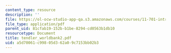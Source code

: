 ```yaml
---
content_type: resource
description: ''
file: https://ol-ocw-studio-app-qa.s3.amazonaws.com/courses/11-701-introduction-to-planning-institutional-processes-in-developing-countries-fall-2003/a5d70061c99805d362a09c7153bb02b3_tendler_worldbank2.pdf
file_type: application/pdf
parent_uid: 81cfab19-152b-b1be-8294-cd0563b1db10
resourcetype: Document
title: tendler_worldbank2.pdf
uid: a5d70061-c998-05d3-62a0-9c7153bb02b3
---
```

